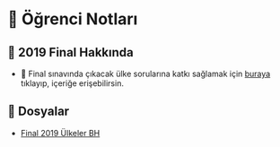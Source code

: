 # 📕 Öğrenci Notları

## 📅 2019 Final Hakkında

- 🤝 Final sınavında çıkacak ülke sorularına katkı sağlamak için [buraya](https://docs.google.com/document/d/1qPsto1GGJmo7l1pdxBSqlc6bRQXB6aOwTsC_-DpPlIA/edit) tıklayıp, içeriğe erişebilirsin.

## 📂 Dosyalar

<!--Index-->

- [Final 2019 Ülkeler BH](Final%202019%20%C3%9Clkeler%20BH.pdf)

<!--Index-->
